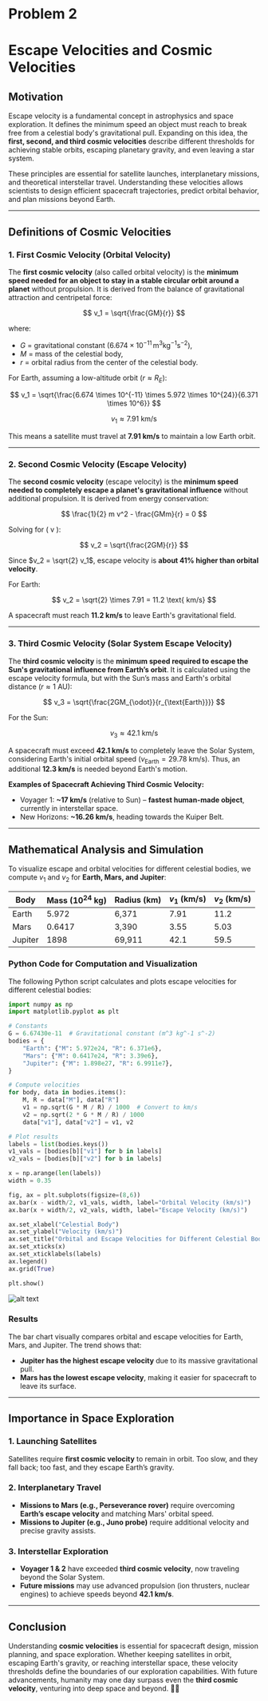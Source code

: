 # Problem 2

# **Escape Velocities and Cosmic Velocities**  

## **Motivation**  

Escape velocity is a fundamental concept in astrophysics and space exploration. It defines the minimum speed an object must reach to break free from a celestial body's gravitational pull. Expanding on this idea, the **first, second, and third cosmic velocities** describe different thresholds for achieving stable orbits, escaping planetary gravity, and even leaving a star system.  

These principles are essential for satellite launches, interplanetary missions, and theoretical interstellar travel. Understanding these velocities allows scientists to design efficient spacecraft trajectories, predict orbital behavior, and plan missions beyond Earth.  

---

## **Definitions of Cosmic Velocities**  

### **1. First Cosmic Velocity (Orbital Velocity)**  

The **first cosmic velocity** (also called orbital velocity) is the **minimum speed needed for an object to stay in a stable circular orbit around a planet** without propulsion. It is derived from the balance of gravitational attraction and centripetal force:  

$$
v_1 = \sqrt{\frac{GM}{r}}
$$

where:  
- $G$ = gravitational constant ($6.674 \times 10^{-11} \, \text{m}^3\text{kg}^{-1}\text{s}^{-2}$),  
- $M$ = mass of the celestial body,  
- $r$ = orbital radius from the center of the celestial body.  

For Earth, assuming a low-altitude orbit ($r \approx R_E$):  

$$
v_1 = \sqrt{\frac{6.674 \times 10^{-11} \times 5.972 \times 10^{24}}{6.371 \times 10^6}}
$$

$$
v_1 \approx 7.91 \text{ km/s}
$$

This means a satellite must travel at **7.91 km/s** to maintain a low Earth orbit.  

---

### **2. Second Cosmic Velocity (Escape Velocity)**  

The **second cosmic velocity** (escape velocity) is the **minimum speed needed to completely escape a planet's gravitational influence** without additional propulsion. It is derived from energy conservation:  

$$
\frac{1}{2} m v^2 - \frac{GMm}{r} = 0
$$

Solving for \( v \):  

$$
v_2 = \sqrt{\frac{2GM}{r}}
$$

Since $v_2 = \sqrt{2} v_1$, escape velocity is **about 41% higher than orbital velocity**.  

For Earth:  

$$
v_2 = \sqrt{2} \times 7.91 = 11.2 \text{ km/s}
$$

A spacecraft must reach **11.2 km/s** to leave Earth's gravitational field.  

---

### **3. Third Cosmic Velocity (Solar System Escape Velocity)**  

The **third cosmic velocity** is the **minimum speed required to escape the Sun's gravitational influence from Earth’s orbit**. It is calculated using the escape velocity formula, but with the Sun’s mass and Earth's orbital distance ($r \approx 1$ AU):  

$$
v_3 = \sqrt{\frac{2GM_{\odot}}{r_{\text{Earth}}}}
$$

For the Sun:  

$$
v_3 \approx 42.1 \text{ km/s}
$$

A spacecraft must exceed **42.1 km/s** to completely leave the Solar System, considering Earth's initial orbital speed ($v_{\text{Earth}} = 29.78$ km/s). Thus, an additional **12.3 km/s** is needed beyond Earth's motion.  

**Examples of Spacecraft Achieving Third Cosmic Velocity:**  
- Voyager 1: **~17 km/s** (relative to Sun) – **fastest human-made object**, currently in interstellar space.  
- New Horizons: **~16.26 km/s**, heading towards the Kuiper Belt.  

---

## **Mathematical Analysis and Simulation**  

To visualize escape and orbital velocities for different celestial bodies, we compute $v_1$ and $v_2$ for **Earth, Mars, and Jupiter**:  

| Body     | Mass ($10^{24}$ kg) | Radius (km) | $v_1$ (km/s) | $v_2$ (km/s) |
|----------|-----------------|------------|-------------|-------------|
| Earth    | 5.972           | 6,371      | 7.91        | 11.2        |
| Mars     | 0.6417          | 3,390      | 3.55        | 5.03        |
| Jupiter  | 1898            | 69,911     | 42.1        | 59.5        |

### **Python Code for Computation and Visualization**  

The following Python script calculates and plots escape velocities for different celestial bodies:  

```python
import numpy as np
import matplotlib.pyplot as plt

# Constants
G = 6.67430e-11  # Gravitational constant (m^3 kg^-1 s^-2)
bodies = {
    "Earth": {"M": 5.972e24, "R": 6.371e6},
    "Mars": {"M": 0.6417e24, "R": 3.39e6},
    "Jupiter": {"M": 1.898e27, "R": 6.9911e7},
}

# Compute velocities
for body, data in bodies.items():
    M, R = data["M"], data["R"]
    v1 = np.sqrt(G * M / R) / 1000  # Convert to km/s
    v2 = np.sqrt(2 * G * M / R) / 1000
    data["v1"], data["v2"] = v1, v2

# Plot results
labels = list(bodies.keys())
v1_vals = [bodies[b]["v1"] for b in labels]
v2_vals = [bodies[b]["v2"] for b in labels]

x = np.arange(len(labels))
width = 0.35

fig, ax = plt.subplots(figsize=(8,6))
ax.bar(x - width/2, v1_vals, width, label="Orbital Velocity (km/s)")
ax.bar(x + width/2, v2_vals, width, label="Escape Velocity (km/s)")

ax.set_xlabel("Celestial Body")
ax.set_ylabel("Velocity (km/s)")
ax.set_title("Orbital and Escape Velocities for Different Celestial Bodies")
ax.set_xticks(x)
ax.set_xticklabels(labels)
ax.legend()
ax.grid(True)

plt.show()
```
![alt text](image-1.png)
### **Results**  
The bar chart visually compares orbital and escape velocities for Earth, Mars, and Jupiter. The trend shows that:  
- **Jupiter has the highest escape velocity** due to its massive gravitational pull.  
- **Mars has the lowest escape velocity**, making it easier for spacecraft to leave its surface.  

---

## **Importance in Space Exploration**  

### **1. Launching Satellites**  
Satellites require **first cosmic velocity** to remain in orbit. Too slow, and they fall back; too fast, and they escape Earth’s gravity.  

### **2. Interplanetary Travel**  
- **Missions to Mars (e.g., Perseverance rover)** require overcoming **Earth’s escape velocity** and matching Mars' orbital speed.  
- **Missions to Jupiter (e.g., Juno probe)** require additional velocity and precise gravity assists.  

### **3. Interstellar Exploration**  
- **Voyager 1 & 2** have exceeded **third cosmic velocity**, now traveling beyond the Solar System.  
- **Future missions** may use advanced propulsion (ion thrusters, nuclear engines) to achieve speeds beyond **42.1 km/s**.  

---

## **Conclusion**  

Understanding **cosmic velocities** is essential for spacecraft design, mission planning, and space exploration. Whether keeping satellites in orbit, escaping Earth's gravity, or reaching interstellar space, these velocity thresholds define the boundaries of our exploration capabilities. With future advancements, humanity may one day surpass even the **third cosmic velocity**, venturing into deep space and beyond. 🚀✨